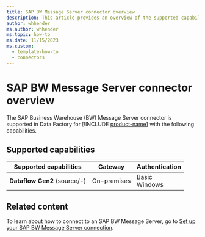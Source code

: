 ```yaml
---
title: SAP BW Message Server connector overview
description: This article provides an overview of the supported capabilities of the SAP BW Message Server connector.
author: whhender
ms.author: whhender
ms.topic: how-to
ms.date: 11/15/2023
ms.custom:
  - template-how-to
  - connectors
---
```


# SAP BW Message Server connector overview

The SAP Business Warehouse (BW) Message Server connector is supported in Data Factory for [!INCLUDE [product-name](../includes/product-name.md)] with the following capabilities.

## Supported capabilities

| Supported capabilities| Gateway | Authentication|
|---------| --------| --------|
| **Dataflow Gen2** (source/-)|On-premises |Basic <br> Windows |

## Related content

To learn about how to connect to an SAP BW Message Server, go to [Set up your SAP BW Message Server connection](connector-sap-bw-message-server.md).